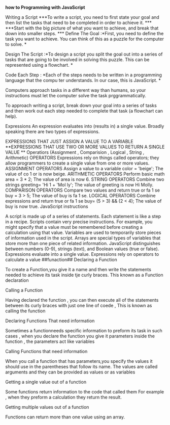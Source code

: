 **how to Programming with JavaScript**

Writing a Script
***To write a script, you need to first state your goal and then list the tasks that need to be completed in order to achieve it. *** ***Start with the big picture of what you want to achieve, and break that down into smaller steps. ***
Define The Goal :*First, you need to define the task you want to achieve. You can think of this as a puzzle for the computer to solve. *

Design The Script :*To design a script you split the goal out into a series of tasks that are going to be involved in solving this puzzle. This can be represented using a flowchart. *

Code Each Step : *Each of the steps needs to be written in a programming language that the compu ter understands. In our case, this is JavaScript. *

Computers approach tasks in a different way than humans, so your instructions must let the computer solve the task prggrammatically.

To approach writing a script, break down your goal into a series of tasks and then work out each step needed to complete that task (a flowchart can help).

Expressions
An expression evaluates into (results in) a single value. Broadly speaking there are two types of expressions.

EXPRESSIONS THAT JUST ASSIGN A VALUE TO A VARIABLE
**EXPRESSIONS THAT USE TWO OR MORE VALUES TO RETURN A SINGLE VALUE **
Operatiors
(Assignment , Comparision , Logical , String , Arithmetic)
OPERATORS
Expressions rely on things called operators; they allow programmers to
create a single value from one or more values.
ASSIGNMENT OPERATORS
Assign a value to a variable
color = 'beige';
The value of co 1 or is now beige.
ARITHMETIC OPERATORS
Perform basic math
area = 3 * 2;
The value of area is now 6.
STRING OPERATORS
Combine two strings
greeting= 'Hi 1 + 'Mol ly';
The value of greeting is now Hi Molly.
COMPARISON OPERATORS
Compare two values and return true or fa 1 se
buy = 3 > 5;
The value of buy is fa 1 se.
LOGICAL OPERATORS
Combine expressions and return true or fa 1 se
buy= (5 > 3) && (2 < 4);
The value of buy is now true.
JavaScript instructions

A script is made up of a series of statements. Each statement is like a step in a recipe.
Scripts contain very precise instructions. For example, you might specify that a value must be remembered before creating a calculation using that value.
Variables are used to temporarily store pieces of information used in the script.
Arrays are special types of variables that store more than one piece of related information.
JavaScript distinguishes between numbers (0-9),
strings (text), and Boolean values (true or false).
Expressions evaluate into a single value.
Expressions rely on operators to calculate a value
##funaction##
Declaring a Function

To create a Function,you give it a name and then write the statements needed to achieve its task inside tje curly braces. This known as a Function declaration

Calling a Function

Having declared the function , you can then execute all of the statements between its curly braces with just one line of coede , This is known as calling the function

Declaring Functions That need information

Sometimes a functionneeds specific information to preform its task in such cases , when you declare the function you give it parameters inside the function , the parameters act like variables

Calling Functions that need information

When you call a function that has parameters,you specify the values it should use in the parentheses that follow its name. The values are called arguments and they can be provided as values or as variables

Getting a single value out of a function

Some functions return information to the code that called them For example , when they preform a calculation they return the result.

Getting multiple values out of a function

Functions can return more than one value using an array.
